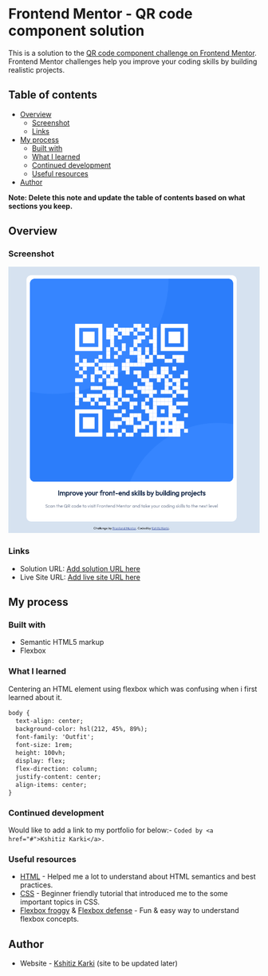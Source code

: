 # Frontend Mentor - QR code component solution

This is a solution to the [QR code component challenge on Frontend Mentor](https://www.frontendmentor.io/challenges/qr-code-component-iux_sIO_H). Frontend Mentor challenges help you improve your coding skills by building realistic projects.

## Table of contents

-   [Overview](#overview)
    -   [Screenshot](#screenshot)
    -   [Links](#links)
-   [My process](#my-process)
    -   [Built with](#built-with)
    -   [What I learned](#what-i-learned)
    -   [Continued development](#continued-development)
    -   [Useful resources](#useful-resources)
-   [Author](#author)

**Note: Delete this note and update the table of contents based on what sections you keep.**

## Overview

### Screenshot

![](screenshot.png)

### Links

-   Solution URL: [Add solution URL here](https://your-solution-url.com)
-   Live Site URL: [Add live site URL here](https://your-live-site-url.com)

## My process

### Built with

-   Semantic HTML5 markup
-   Flexbox

### What I learned

Centering an HTML element using flexbox which was confusing when i first learned about it.

```
body {
  text-align: center;
  background-color: hsl(212, 45%, 89%);
  font-family: 'Outfit';
  font-size: 1rem;
  height: 100vh;
  display: flex;
  flex-direction: column;
  justify-content: center;
  align-items: center;
}

```

### Continued development

Would like to add a link to my portfolio for below:-
`Coded by <a href="#">Kshitiz Karki</a>.`

### Useful resources

-   [HTML](https://www.youtube.com/watch?v=mJgBOIoGihA) - Helped me a lot to understand about HTML semantics and best practices.
-   [CSS](https://www.youtube.com/watch?v=n4R2E7O-Ngo&t=24752s) - Beginner friendly tutorial that introduced me to the some important topics in CSS.
-   [Flexbox froggy](https://flexboxfroggy.com/) & [Flexbox defense](http://www.flexboxdefense.com/) - Fun & easy way to understand flexbox concepts.

## Author

-   Website - [Kshitiz Karki](https://www.your-site.com) (site to be updated later)

